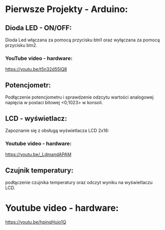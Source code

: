 # Pierwsze Projekty - Arduino:
## Dioda LED - ON/OFF:
Dioda Led włączana za pomocą przycisku btn1 oraz wyłączana za pomocą przycisku btn2.
### YouTube video - hardware:
https://youtu.be/t5n32d55lQ8
## Potencjometr:
Podłączenie potencjometru i sprawdzenie odzcytu wartości analogowej napięcia w postaci bitowej <0;1023> w konsoli.
## LCD - wyświetlacz:
Zapoznanie się z obsługą wyświetlacza LCD 2x16:
### Youtube video - hardware:
https://youtu.be/_LdmandAPAM
## Czujnik temperatury:
podłączenie czujnika temperatury oraz odczyt wyniku na wyświetlaczu LCD.
# Youtube video - hardware:
https://youtu.be/hpinqHuio1Q



